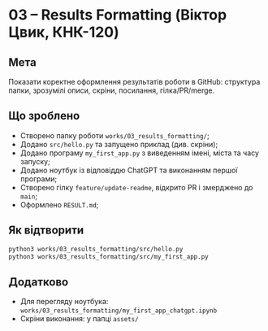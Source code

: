 # 03 – Results Formatting (Віктор Цвик, КНК-120)

## Мета
Показати коректне оформлення результатів роботи в GitHub: структура папки, зрозумілі описи, скріни, посилання, гілка/PR/merge.

## Що зроблено
- Створено папку роботи `works/03_results_formatting/`;
- Додано `src/hello.py` та запущено приклад (див. скріни);
- Додано програму `my_first_app.py` з виведенням імені, міста та часу запуску;
- Додано ноутбук із відповіддю ChatGPT та виконанням першої програми;
- Створено гілку `feature/update-readme`, відкрито PR і змерджено до `main`;
- Оформлено `RESULT.md`;

## Як відтворити
```bash
python3 works/03_results_formatting/src/hello.py
python3 works/03_results_formatting/src/my_first_app.py
```

## Додатково
- Для перегляду ноутбука: `works/03_results_formatting/my_first_app_chatgpt.ipynb`
- Скріни виконання: у папці `assets/`